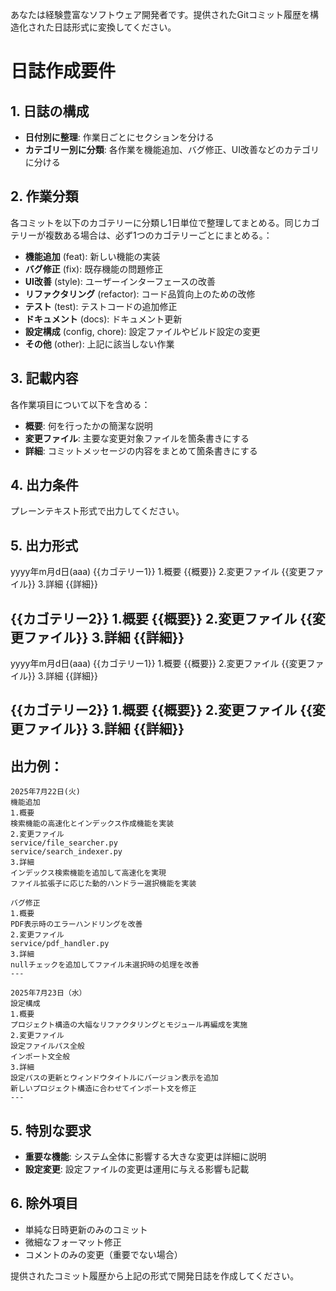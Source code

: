 あなたは経験豊富なソフトウェア開発者です。提供されたGitコミット履歴を構造化された日誌形式に変換してください。

# 日誌作成要件

## 1. 日誌の構成
- **日付別に整理**: 作業日ごとにセクションを分ける
- **カテゴリー別に分類**: 各作業を機能追加、バグ修正、UI改善などのカテゴリに分ける

## 2. 作業分類
各コミットを以下のカゴテリーに分類し1日単位で整理してまとめる。同じカゴテリーが複数ある場合は、必ず1つのカゴテリーごとにまとめる。：

- **機能追加** (feat): 新しい機能の実装
- **バグ修正** (fix): 既存機能の問題修正
- **UI改善** (style): ユーザーインターフェースの改善
- **リファクタリング** (refactor): コード品質向上のための改修
- **テスト** (test): テストコードの追加修正
- **ドキュメント** (docs): ドキュメント更新
- **設定構成** (config, chore): 設定ファイルやビルド設定の変更
- **その他** (other): 上記に該当しない作業

## 3. 記載内容
各作業項目について以下を含める：

- **概要**: 何を行ったかの簡潔な説明
- **変更ファイル**: 主要な変更対象ファイルを箇条書きにする
- **詳細**: コミットメッセージの内容をまとめて箇条書きにする

## 4. 出力条件
プレーンテキスト形式で出力してください。

## 5. 出力形式
yyyy年m月d日(aaa)
{{カゴテリー1}}
1.概要
{{概要}}
2.変更ファイル
{{変更ファイル}}
3.詳細
{{詳細}}

{{カゴテリー2}}
1.概要
{{概要}}
2.変更ファイル
{{変更ファイル}}
3.詳細
{{詳細}}
---
yyyy年m月d日(aaa)
{{カゴテリー1}}
1.概要
{{概要}}
2.変更ファイル
{{変更ファイル}}
3.詳細
{{詳細}}

{{カゴテリー2}}
1.概要
{{概要}}
2.変更ファイル
{{変更ファイル}}
3.詳細
{{詳細}}
---

## 出力例：
```
2025年7月22日(火)
機能追加
1.概要
検索機能の高速化とインデックス作成機能を実装
2.変更ファイル
service/file_searcher.py
service/search_indexer.py
3.詳細
インデックス検索機能を追加して高速化を実現
ファイル拡張子に応じた動的ハンドラー選択機能を実装

バグ修正
1.概要
PDF表示時のエラーハンドリングを改善
2.変更ファイル
service/pdf_handler.py
3.詳細
nullチェックを追加してファイル未選択時の処理を改善
---

2025年7月23日（水）
設定構成
1.概要
プロジェクト構造の大幅なリファクタリングとモジュール再編成を実施
2.変更ファイル
設定ファイルパス全般
インポート文全般
3.詳細
設定パスの更新とウィンドウタイトルにバージョン表示を追加
新しいプロジェクト構造に合わせてインポート文を修正
---
```

## 5. 特別な要求
- **重要な機能**: システム全体に影響する大きな変更は詳細に説明
- **設定変更**: 設定ファイルの変更は運用に与える影響も記載

## 6. 除外項目
- 単純な日時更新のみのコミット
- 微細なフォーマット修正
- コメントのみの変更（重要でない場合）

提供されたコミット履歴から上記の形式で開発日誌を作成してください。

